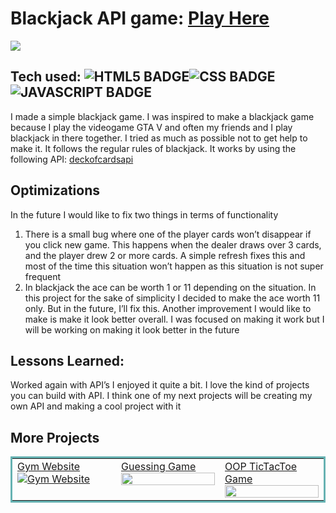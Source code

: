 # Blackjack API game: <a href="https://simpleblackjack.netlify.app//" target="_blank">Play Here</a>
<a href="https://simpleblackjack.netlify.app//" target="_blank"><img src="https://camo.githubusercontent.com/a6ffb3d1dbbe3aac53eab8d9f06ccc5fad69d66dc65ad61f08eb9c3bb4b69b59/68747470733a2f2f63646e2e676c697463682e676c6f62616c2f33666337333437652d373035302d343331332d386664322d6136316139633236306536342f43617264732e6769663f763d31363532363539323834383331" /></a>


## Tech used: ![HTML5 BADGE](https://img.shields.io/static/v1?label=|&message=HTML5&color=23555f&style=plastic&logo=html5)![CSS BADGE](https://img.shields.io/static/v1?label=|&message=CSS3&color=285f65&style=plastic&logo=css3)![JAVASCRIPT BADGE](https://img.shields.io/static/v1?label=|&message=JAVASCRIPT&color=3c7f5d&style=plastic&logo=javascript)

I made a simple blackjack game. I was inspired to make a blackjack game because I play the videogame GTA V and often my friends and I play blackjack in there together. I tried as much as possible not to get help to make it.
It follows the regular rules of blackjack. 
It works by using the following API:  <a href="https://www.deckofcardsapi.com/" target="_blank">deckofcardsapi</a>


## Optimizations
In the future I would like to fix two things in terms of functionality 
1.	There is a small bug where one of the player cards won’t disappear if you click new game. This happens when the dealer draws over 3 cards, and the player drew 2 or more cards. A simple refresh fixes this and most of the time this situation won’t happen as this situation is not super frequent
2.	In blackjack the ace can be worth 1 or 11 depending on the situation. In this project for the sake of simplicity I decided to make the ace worth 11 only. But in the future, I’ll fix this.
Another improvement I would like to make is make it look better overall. I was focused on making it work but I will be working on making it look better in the future


## Lessons Learned:

Worked again with API’s I enjoyed it quite a bit. I love the kind of projects you can build with API.  I think one of my next projects will be creating my own API and making a cool project with it





## More Projects



<table bordercolor="#66b2b2">
  
  <tr>
    <td width="33.3%" valign="top">
<a target="_blank" href="https://github.com/Pablodelao/cool-projects/tree/master/Gym%20Website"> Gym Website</a>
        <br />
      <a target="_blank" href="https://github.com/Pablodelao/cool-projects/tree/master/Gym%20Website">
            <img src="https://media.giphy.com/media/4cLZL71gjz6CHGdFhW/giphy.gif" alt="Gym Website"/>
        </a>
    </td>
    <td width="33.3%" valign="top">
<a target="_blank" href="https://github.com/Pablodelao/cool-projects/tree/master/Guessing_game">Guessing Game</a>
      <br />
        <a target="_blank" href="https://github.com/Pablodelao/cool-projects/tree/master/Guessing_game">
          <img src="https://media.giphy.com/media/YqXgFE03Umzi3bnCkl/giphy.gif" width="100%" alt=""/>
        </a>
    </td>
    <td width="33.3%" valign="top">
<a target="_blank" href="https://github.com/Pablodelao/cool-projects/tree/master/OOP_TicTacToe">OOP TicTacToe Game</a>
        <br />
        <a target="_blank" href="https://github.com/Pablodelao/cool-projects/tree/master/OOP_TicTacToe">
          <img src="https://media.giphy.com/media/t3siO0H831Cx8ZiyTq/giphy.gif" width="100%" alt=""/>
        </a>
    </td>
  </tr>
</table>
